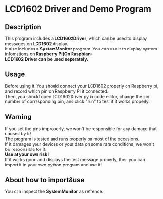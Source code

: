 # LCD1602 Driver and Demo Program
## Description
This program includes a **LCD1602Driver**, which can be used to display messages on **LCD1602** display.  
It also includes a **SystemMonitor** program. You can use it to display system infomations on **Raspberry Pi(On Raspbian)**  
**LCD1602 Driver can be used seperately.**

## Usage
Before using it. You should connect your LCD1602 properly on Raspberry pi, and record which pin on Raspberry Pi it connected.  
Then, you should open LCD1602Driver.py in code editor, change the pin number of corresponding pin, and click "run" to test if it works properly.

## Warning
If you set the pins improperly, we won't be responsible for any damage that caused by it!  
The program is tested and runs properly on most of the occasions.  
If it damages your devices or your data on some rare conditions, we won't be responsible for it.  
**Use at your own risk!**   
If it works good and displays the test message properly, then you can import it in your own python program and use it!

## About how to import&use
You can inspect the **SystemMonitor** as refrence.
